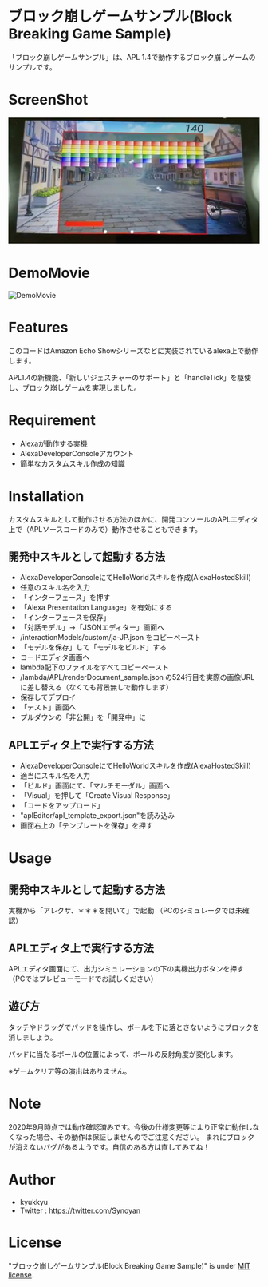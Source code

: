 # ブロック崩しゲームサンプル(Block Breaking Game Sample)

「ブロック崩しゲームサンプル」は、APL 1.4で動作するブロック崩しゲームのサンプルです。

# ScreenShot

![スクリーンショット](https://raw.githubusercontent.com/mokomoko-don/alexa-apl-block-breaking-game-sample/master/images/block_breaking.png)

# DemoMovie
![DemoMovie](https://youtu.be/_vjMZPRAeG4)

# Features

このコードはAmazon Echo Showシリーズなどに実装されているalexa上で動作します。

APL1.4の新機能、「新しいジェスチャーのサポート」と「handleTick」を駆使し、ブロック崩しゲームを実現しました。

# Requirement

 * Alexaが動作する実機
 * AlexaDeveloperConsoleアカウント
 * 簡単なカスタムスキル作成の知識

# Installation

カスタムスキルとして動作させる方法のほかに、開発コンソールのAPLエディタ上で（APLソースコードのみで）動作させることもできます。

## 開発中スキルとして起動する方法

 * AlexaDeveloperConsoleにてHelloWorldスキルを作成(AlexaHostedSkill)
 * 任意のスキル名を入力
 * 「インターフェース」を押す
 * 「Alexa Presentation Language」を有効にする
 * 「インターフェースを保存」
 * 「対話モデル」→「JSONエディター」画面へ
 * /interactionModels/custom/ja-JP.json をコピーペースト
 * 「モデルを保存」して「モデルをビルド」する
 * コードエディタ画面へ
 * lambda配下のファイルをすべてコピーペースト
 * /lambda/APL/renderDocument_sample.json の524行目を実際の画像URLに差し替える（なくても背景無しで動作します）
 * 保存してデプロイ
 * 「テスト」画面へ
 * プルダウンの「非公開」を「開発中」に

## APLエディタ上で実行する方法

 * AlexaDeveloperConsoleにてHelloWorldスキルを作成(AlexaHostedSkill)
 * 適当にスキル名を入力
 * 「ビルド」画面にて、「マルチモーダル」画面へ
 * 「Visual」を押して「Create Visual Response」
 * 「コードをアップロード」
 * "aplEditor/apl_template_export.json"を読み込み
 * 画面右上の「テンプレートを保存」を押す

# Usage

## 開発中スキルとして起動する方法

実機から「アレクサ、＊＊＊を開いて」で起動
（PCのシミュレータでは未確認）

## APLエディタ上で実行する方法

APLエディタ画面にて、出力シミュレーションの下の実機出力ボタンを押す
（PCではプレビューモードでお試しください）

## 遊び方

タッチやドラッグでパッドを操作し、ボールを下に落とさないようにブロックを消しましょう。

パッドに当たるボールの位置によって、ボールの反射角度が変化します。

※ゲームクリア等の演出はありません。

# Note
2020年9月時点では動作確認済みです。今後の仕様変更等により正常に動作しなくなった場合、その動作は保証しませんのでご注意ください。
まれにブロックが消えないバグがあるようです。自信のある方は直してみてね！

# Author

* kyukkyu
* Twitter : https://twitter.com/Synoyan

# License

"ブロック崩しゲームサンプル(Block Breaking Game Sample)" is under [MIT license](https://en.wikipedia.org/wiki/MIT_License).

